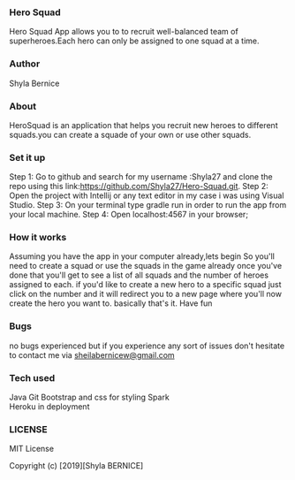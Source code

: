 ### Hero Squad 
Hero Squad App allows you to to recruit well-balanced team of superheroes.Each hero can only be assigned to one squad at a time.

 ### Author 
 Shyla Bernice 
### About 
HeroSquad is an application that helps you recruit new heroes to different squads.you can create a squade of your own or use other squads. 

### Set it up 
Step 1: 
Go to github and search for my username :Shyla27 and clone the repo using  this  link:https://github.com/Shyla27/Hero-Squad.git.
 Step 2:
 Open the project with Intellij or any text editor in my case i was using Visual Studio.
Step 3:
On your terminal type gradle run in order to run the app from your local machine.
 Step 4:
Open localhost:4567  in your browser; 
### How it works 
Assuming you have the app in your computer already,lets begin 
So you'll need to create a squad or use the squads in the game already
once you've done that you'll get to see a list of all squads and the number of heroes assigned to each.
if you'd like to create a new hero to a specific squad just click on the number and it will redirect you to a new page where you'll now create the hero you want to.
basically that's it. 
Have fun 
 ### Bugs 
no bugs experienced but if you experience any sort of issues don't hesitate to contact me via sheilabernicew@gmail.com
 ### Tech used 
Java 
Git 
Bootstrap and css for styling 
Spark  
Heroku in deployment 
### LICENSE
 MIT License

Copyright (c) [2019][Shyla BERNICE]
